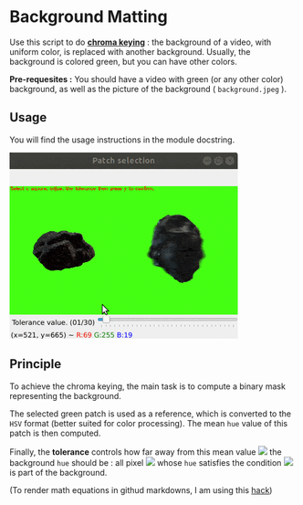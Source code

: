 # Background Matting

Use this script to do [**chroma keying**](https://en.wikipedia.org/wiki/Chroma_key) : the background of a video, with uniform color, is replaced with another background. Usually, the background is colored green, but you can have other colors.

**Pre-requesites :** You should have a video with green (or any other color) background, as well as the picture of the background ( `background.jpeg` ).

## Usage

You will find the usage instructions in the module docstring.

![background_matting](background_matting.gif)

## Principle

To achieve the chroma keying, the main task is to compute a binary mask representing the background. 

The selected green patch is used as a reference, which is converted to the `HSV` format (better suited for color processing).
The mean `hue` value of this patch is then computed. 

Finally, the **tolerance** controls how far away from this mean value <img src="https://render.githubusercontent.com/render/math?math=\mu"> the background `hue` should be : all pixel <img src="https://render.githubusercontent.com/render/math?math=i"> whose `hue` satisfies the condition <img src="https://render.githubusercontent.com/render/math?math=\mid h(i) - \mu \mid < tolerance"> is part of the background.

(To render math equations in githud markdowns, I am using this [hack](https://gist.github.com/a-rodin/fef3f543412d6e1ec5b6cf55bf197d7b.))